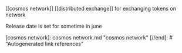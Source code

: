 [[cosmos network]] [[distributed exchange]] for exchanging tokens on network

Release date is set for sometime in june

[//begin]: # "Autogenerated link references for markdown compatibility"
[cosmos network]: cosmos network.md "cosmos network"
[//end]: # "Autogenerated link references"

